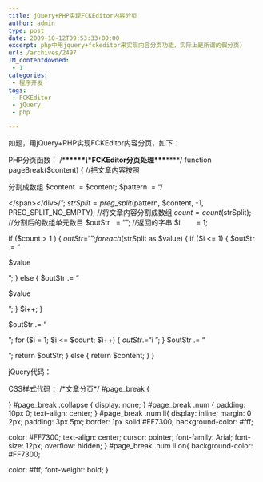 ```yaml
---
title: jQuery+PHP实现FCKEditor内容分页
author: admin
type: post
date: 2009-10-12T09:53:33+00:00
excerpt: php中用jquery+fckeditor来实现内容分页功能，实际上是所谓的假分页)
url: /archives/2497
IM_contentdowned:
 - 1
categories:
 - 程序开发
tags:
 - FCKEditor
 - jQuery
 - php

---
```

如题，用jQuery+PHP实现FCKEditor内容分页，如下：

PHP分页函数：
/\***\*****\*\\*\*FCKEditor分页处理\*\*\***\****/
function pageBreak($content)
{
//把文章内容按照

分割成数组
$content  = $content;
$pattern  = “/

<\/span><\/div>/”;
$strSplit = preg\_split($pattern, $content, -1, PREG\_SPLIT\_NO\_EMPTY); //将文章内容分割成数组
$count    = count($strSplit);   //分割后的数组单元数目
$outStr   = “”; //返回的字串
$i        = 1;

if ($count > 1 ) {
$outStr   = “
”;
foreach($strSplit as $value) {
if ($i <= 1) {
$outStr .= “

$value

”;
} else {
$outStr .= “

$value

”;
}
$i++;
}

$outStr .= “

”;
for ($i = 1; $i <= $count; $i++) {
$outStr .= “$i
”;
}
$outStr .= “

”;
return $outStr;
} else {
return $content;
}
}

jQuery代码：

CSS样式代码：
/\*文章分页\*/
#page_break {

}
#page_break .collapse {
display: none;
}
#page_break .num {
padding: 10px 0;
text-align: center;
}
#page_break .num li{
display: inline;
margin: 0 2px;
padding: 3px 5px;
border: 1px solid #FF7300;
background-color: #fff;

color: #FF7300;
text-align: center;
cursor: pointer;
font-family: Arial;
font-size: 12px;
overflow: hidden;
}
#page_break .num li.on{
background-color: #FF7300;

color: #fff;
font-weight: bold;
}
